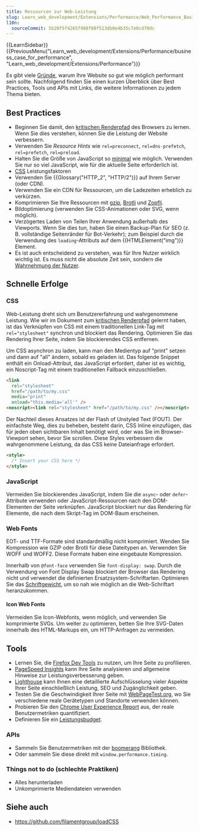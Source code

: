 ```yaml
---
title: Ressourcen zur Web-Leistung
slug: Learn_web_development/Extensions/Performance/Web_Performance_Basics
l10n:
  sourceCommit: 5b20f5f4265f988f80f513db0e4b35c7e0cd70dc
---
```


{{LearnSidebar}}{{PreviousMenu("Learn_web_development/Extensions/Performance/business_case_for_performance", "Learn_web_development/Extensions/Performance")}}

Es gibt viele [Gründe](https://web.dev/learn/performance/why-speed-matters), warum Ihre Website so gut wie möglich performant sein sollte. Nachfolgend finden Sie einen kurzen Überblick über Best Practices, Tools und APIs mit Links, die weitere Informationen zu jedem Thema bieten.

## Best Practices

- Beginnen Sie damit, den [kritischen Renderpfad](/de/docs/Web/Performance/Critical_rendering_path) des Browsers zu lernen. Wenn Sie dies verstehen, können Sie die Leistung der Website verbessern.
- Verwenden Sie _Resource Hints_ wie `rel=preconnect`, `rel=dns-prefetch`, `rel=prefetch`, `rel=preload`.
- Halten Sie die Größe von JavaScript so [minimal](https://medium.com/@addyosmani/the-cost-of-javascript-in-2018-7d8950fbb5d4) wie möglich. Verwenden Sie nur so viel JavaScript, wie für die aktuelle Seite erforderlich ist.
- [CSS](/de/docs/Learn_web_development/Extensions/Performance/CSS) Leistungsfaktoren
- Verwenden Sie {{Glossary("HTTP_2", "HTTP/2")}} auf Ihrem Server (oder CDN).
- Verwenden Sie ein CDN für Ressourcen, um die Ladezeiten erheblich zu verkürzen.
- Komprimieren Sie Ihre Ressourcen mit [gzip](https://www.gnu.org/software/gzip/), [Brotli](https://github.com/google/brotli) und [Zopfli](https://github.com/google/zopfli).
- Bildoptimierung (verwenden Sie CSS-Animationen oder SVG, wenn möglich).
- Verzögertes Laden von Teilen Ihrer Anwendung außerhalb des Viewports. Wenn Sie dies tun, haben Sie einen Backup-Plan für SEO (z. B. vollständige Seitenränder für Bot-Verkehr); zum Beispiel durch die Verwendung des `loading`-Attributs auf dem {{HTMLElement("img")}} Element.
- Es ist auch entscheidend zu verstehen, was für Ihre Nutzer wirklich wichtig ist. Es muss nicht die absolute Zeit sein, sondern die [Wahrnehmung der Nutzer](/de/docs/Learn_web_development/Extensions/Performance/Perceived_performance).

## Schnelle Erfolge

### CSS

Web-Leistung dreht sich um Benutzererfahrung und wahrgenommene Leistung. Wie wir im Dokument zum [kritischen Renderpfad](/de/docs/Web/Performance/Critical_rendering_path) gelernt haben, ist das Verknüpfen von CSS mit einem traditionellen Link-Tag mit `rel="stylesheet"` synchron und blockiert das Rendering. Optimieren Sie das Rendering Ihrer Seite, indem Sie blockierendes CSS entfernen.

Um CSS asynchron zu laden, kann man den Medientyp auf "print" setzen und dann auf "all" ändern, sobald es geladen ist. Das folgende Snippet enthält ein Onload-Attribut, das JavaScript erfordert, daher ist es wichtig, ein Noscript-Tag mit einem traditionellen Fallback einzuschließen.

```html
<link
  rel="stylesheet"
  href="/path/to/my.css"
  media="print"
  onload="this.media='all'" />
<noscript><link rel="stylesheet" href="/path/to/my.css" /></noscript>
```

Der Nachteil dieses Ansatzes ist der Flash of Unstyled Text (FOUT). Der einfachste Weg, dies zu beheben, besteht darin, CSS Inline einzufügen, das für jeden oben sichtbaren Inhalt benötigt wird, oder was Sie im Browser-Viewport sehen, bevor Sie scrollen. Diese Styles verbessern die wahrgenommene Leistung, da das CSS keine Dateianfrage erfordert.

```html
<style>
  /* Insert your CSS here */
</style>
```

### JavaScript

Vermeiden Sie blockierendes JavaScript, indem Sie die `async`- oder `defer`-Attribute verwenden oder JavaScript-Ressourcen nach den DOM-Elementen der Seite verknüpfen. JavaScript blockiert nur das Rendering für Elemente, die nach dem Skript-Tag im DOM-Baum erscheinen.

### Web Fonts

EOT- und TTF-Formate sind standardmäßig nicht komprimiert. Wenden Sie Kompression wie GZIP oder Brotli für diese Dateitypen an. Verwenden Sie WOFF und WOFF2. Diese Formate haben eine eingebaute Kompression.

Innerhalb von `@font-face` verwenden Sie `font-display: swap`. Durch die Verwendung von Font Display Swap blockiert der Browser das Rendering nicht und verwendet die definierten Ersatzsystem-Schriftarten. Optimieren Sie das [Schriftgewicht](/de/docs/Web/CSS/font-weight), um so nah wie möglich an die Web-Schriftart heranzukommen.

#### Icon Web Fonts

Vermeiden Sie Icon-Webfonts, wenn möglich, und verwenden Sie komprimierte SVGs. Um weiter zu optimieren, betten Sie Ihre SVG-Daten innerhalb des HTML-Markups ein, um HTTP-Anfragen zu vermeiden.

## Tools

- Lernen Sie, die [Firefox Dev Tools](https://firefox-source-docs.mozilla.org/devtools-user/performance/index.html) zu nutzen, um Ihre Seite zu profilieren.
- [PageSpeed Insights](https://pagespeed.web.dev/) kann Ihre Seite analysieren und allgemeine Hinweise zur Leistungsverbesserung geben.
- [Lighthouse](https://developer.chrome.com/docs/lighthouse/overview/) kann Ihnen eine detaillierte Aufschlüsselung vieler Aspekte Ihrer Seite einschließlich Leistung, SEO und Zugänglichkeit geben.
- Testen Sie die Geschwindigkeit Ihrer Seite mit [WebPageTest.org](https://www.webpagetest.org/), wo Sie verschiedene reale Gerätetypen und Standorte verwenden können.
- Probieren Sie den [Chrome User Experience Report](https://developer.chrome.com/docs/crux/) aus, der reale Benutzermetriken quantifiziert.
- Definieren Sie ein [Leistungsbudget](/de/docs/Web/Performance/Performance_budgets).

### APIs

- Sammeln Sie Benutzermetriken mit der [boomerang](https://github.com/akamai/boomerang) Bibliothek.
- Oder sammeln Sie diese direkt mit `window.performance.timing`.

### Things not to do (schlechte Praktiken)

- Alles herunterladen
- Unkomprimierte Mediendateien verwenden

## Siehe auch

- <https://github.com/filamentgroup/loadCSS>
